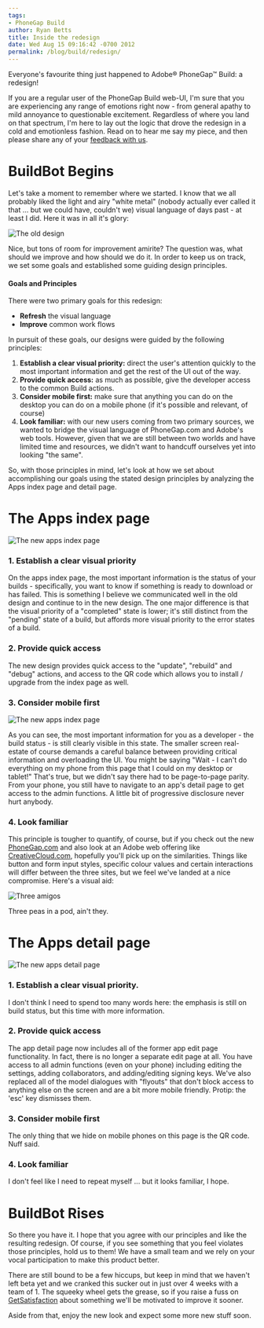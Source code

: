 ```yaml
---
tags:
- PhoneGap Build
author: Ryan Betts
title: Inside the redesign
date: Wed Aug 15 09:16:42 -0700 2012
permalink: /blog/build/redesign/
---
```


Everyone's favourite thing just happened to Adobe® PhoneGap™ Build: a redesign! 

If you are a regular user of the PhoneGap Build web-UI, I'm sure that you are experiencing any range of emotions right now - from general apathy to mild annoyance to questionable excitement. Regardless of where you land on that spectrum, I'm here to lay out the logic that drove the redesign in a cold and emotionless fashion. Read on to hear me say my piece, and then please share any of your [feedback with us](http://community.phonegap.com/nitobi/products/nitobi_phonegap_build).

<!-- end-slug -->

# BuildBot Begins

Let's take a moment to remember where we started. I know that we all probably liked the light and airy "white metal" (nobody actually ever called it that ... but we could have, couldn't we) visual language of days past - at least I did. Here it was in all it's glory:

![The old design](/uploads/blog/build/redesign/the-old-design.png)

Nice, but tons of room for improvement amirite? The question was, what should we improve and how should we do it. In order to keep us on track, we set some goals and established some guiding design principles.

#### Goals and Principles

There were two primary goals for this redesign:

+ __Refresh__ the visual language
+ __Improve__ common work flows

In pursuit of these goals, our designs were guided by the following principles:

1. __Establish a clear visual priority:__ direct the user's attention quickly to the most important information and get the rest of the UI out of the way.
2. __Provide quick access:__ as much as possible, give the developer access to the common Build actions.
3. __Consider mobile first:__ make sure that anything you can do on the desktop you can do on a mobile phone (if it's possible and relevant, of course)
4. __Look familiar:__ with our new users coming from two primary sources, we wanted to bridge the visual language of PhoneGap.com and Adobe's web tools. However, given that we are still between two worlds and have limited time and resources, we didn't want to handcuff ourselves yet into looking "the same".

So, with those principles in mind, let's look at how we set about accomplishing our goals using the stated design principles by analyzing the Apps index page and detail page.

# The Apps index page

![The new apps index page](/uploads/blog/build/redesign/the-new-apps-index.png)

### 1. Establish a clear visual priority 

On the apps index page, the most important information is the status of your builds - specifically, you want to know if something is ready to download or has failed. This is something I believe we communicated well in the old design and continue to in the new design. The one major difference is that the visual priority of a "completed" state is lower; it's still distinct from the "pending" state of a build, but affords more visual priority to the error states of a build.

### 2. Provide quick access

The new design provides quick access to the "update", "rebuild" and "debug" actions, and
access to the QR code which allows you to install / upgrade from the index page as well.

### 3. Consider mobile first

![The new apps index page](/uploads/blog/build/redesign/the-mobile-apps-index.png)

As you can see, the most important information for you as a developer - the build status - is still clearly visible in this state. The smaller screen real-estate of course demands a careful balance between providing critical information and overloading the UI. You might be saying "Wait - I can't do everything on my phone from this page that I could on my desktop or tablet!" That's true, but we didn't say there had to be page-to-page parity. From your phone, you still have to navigate to an app's detail page to get access to the admin functions. A little bit of progressive disclosure never hurt anybody.

### 4. Look familiar

This principle is tougher to quantify, of course, but if you check out the new [PhoneGap.com](http://phonegap.com) and also look at an Adobe web offering like [CreativeCloud.com](http://CreativeCloud.com), hopefully you'll pick up on the similarities. Things like button and form input styles, specific colour values and certain interactions will differ between the three sites, but we feel we've landed at a nice compromise. Here's a visual aid:

![Three amigos](/uploads/blog/build/redesign/side-by-side.png)

Three peas in a pod, ain't they.

# The Apps detail page

![The new apps detail page](/uploads/blog/build/redesign/the-new-apps-detail.png)

### 1. Establish a clear visual priority.

I don't think I need to spend too many words here: the emphasis is still on build status, but this time with more information.

### 2. Provide quick access

The app detail page now includes all of the former app edit page functionality. In fact, there is no longer a separate edit page at all. You have access to all admin functions (even on your phone) including editing the settings, adding collaborators, and adding/editing signing keys. We've also replaced all of the model dialogues with "flyouts" that don't block access to anything else on the screen and are a bit more mobile friendly. Protip: the 'esc' key dismisses them. 

### 3. Consider mobile first

The only thing that we hide on mobile phones on this page is the QR code. Nuff said.

### 4. Look familiar

I don't feel like I need to repeat myself ... but it looks familiar, I hope.

# BuildBot Rises 

So there you have it. I hope that you agree with our principles and like the resulting redesign. Of course, if you see something that you feel violates those principles, hold us to them! We have a small team and we rely on your vocal participation to make this product better. 

There are still bound to be a few hiccups, but keep in mind that we haven't left beta yet and we cranked this sucker out in just over 4 weeks with a team of 1. The squeeky wheel gets the grease, so if you raise a fuss on [GetSatisfaction](http://community.phonegap.com/nitobi/products/nitobi_phonegap_build) about something we'll be motivated to improve it sooner. 

Aside from that, enjoy the new look and expect some more new stuff soon.
